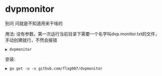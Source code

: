 # dvpmonitor
别问 问就是不知道用来干啥的

用法: 没有参数，第一次运行当前目录下需要一个名字叫dvp.monitor.txt的文件， 手动创建就行，不然会报错

```
▶ dvpmonitor
```

安装:

```
▶ go get -u -v github.com/flag007/dvpmonitor
```
